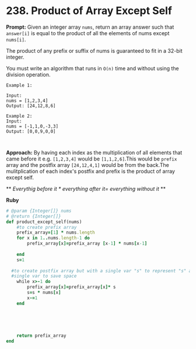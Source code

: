 # 238. Product of Array Except Self



**Prompt:**
Given an integer array ```nums```, return an array answer such that ```answer[i]``` is equal to the product of all the elements of nums except ```nums[i]```.

The product of any prefix or suffix of nums is guaranteed to fit in a 32-bit integer.

You must write an algorithm that runs in ```O(n)``` time and without using the division operation.



  ```
Example 1:

Input: 
nums = [1,2,3,4]
Output: [24,12,8,6]

Example 2:
Input: 
nums = [-1,1,0,-3,3]
Output: [0,0,9,0,0]

   
```

**Approach:**
By having each index as the multiplication of all elements that came before it e.g. ```[1,2,3,4]``` would be ```[1,1,2,6]```.This would be ```prefix``` array and the postfix array ```[24,12,4,1]``` would be from the back.The mulitplication of each index's postfix and prefix is the product of array except self.

 ** *Everythig before it * everything after it= everything without it* **
 

**Ruby**

```ruby
# @param {Integer[]} nums
# @return {Integer[]}
def product_except_self(nums)
    #to create prefix array
    prefix_array=[1] * nums.length
    for x in 1..nums.length-1 do
        prefix_array[x]=prefix_array [x-1] * nums[x-1]
        
    end
    s=1
    
  #to create postfix array but with a single var "s" to represent "s" at each index
  #single var to save space
    while x>-1 do
        prefix_array[x]=prefix_array[x]* s
        s=s * nums[x]
        x-=1
    end

 
        
       
  
    return prefix_array
end

```



